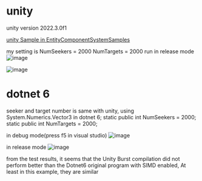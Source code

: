 # unity

unity version 2022.3.0f1

[unity Sample in EntityComponentSystemSamples ](https://github.com/Unity-Technologies/EntityComponentSystemSamples/blob/master/EntitiesSamples/Assets/Tutorials/Jobs/README.md)

my setting is
NumSeekers = 2000
NumTargets = 2000
run in release mode
![image](https://github.com/soarwell/cmp_unity_burst_dotnet_simd/assets/19923734/f8d702f1-059d-4339-8400-cb77e971a417)

![image](https://github.com/soarwell/cmp_unity_burst_dotnet_simd/assets/19923734/eaa571a8-3409-4863-ae63-f495c9540fcb)

# dotnet 6

seeker and target number is same with unity, using System.Numerics.Vector3 in dotnet 6;
static public int NumSeekers = 2000;
static public int NumTargets = 2000;

in debug mode(press f5 in visual studio)
![image](https://github.com/soarwell/cmp_unity_burst_dotnet_simd/assets/19923734/a797344f-4f13-464a-bc0a-55b0d9718e59)

in release mode
![image](https://github.com/soarwell/cmp_unity_burst_dotnet_simd/assets/19923734/eb25afba-0fdd-4de1-8d54-10ea18818c9c)

from the test results, it seems that the Unity Burst compilation did not perform better than the Dotnet6 original program with SIMD enabled, At least in this example, they are similar










